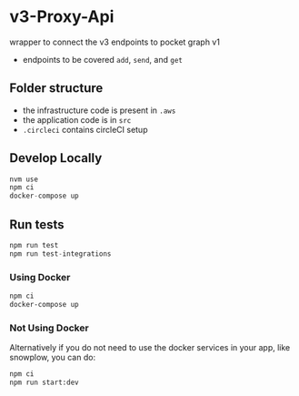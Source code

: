 # v3-Proxy-Api
wrapper to connect the v3 endpoints to pocket graph v1 
- endpoints to be covered `add`, `send`, and `get`

## Folder structure

- the infrastructure code is present in `.aws`
- the application code is in `src`
- `.circleci` contains circleCI setup

## Develop Locally
```js
nvm use
npm ci
docker-compose up
```

## Run tests
```js
npm run test
npm run test-integrations
```

### Using Docker

```bash
npm ci
docker-compose up
```

### Not Using Docker

Alternatively if you do not need to use the docker services in your app, like snowplow, you can do:

```bash
npm ci
npm run start:dev
```
